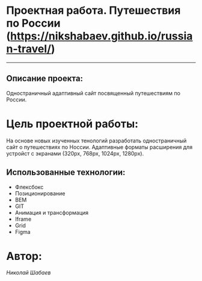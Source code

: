 # Проектная работа. Путешествия по России (https://nikshabaev.github.io/russian-travel/)
-------------------

## Описание проекта:

Одностраничный адаптивный сайт посвященный путешествиям по России.

# Цель проектной работы:

На основе новых изученных тенологий разработать одностраничный сайт о путешествиях по Hоссии. Адаптивные форматы расширения для устройст с экранами (320px, 768px, 1024px, 1280px).

## Использованные технологии:
* Флексбокс
* Позиционирование
* BEM
* GIT
* Анимация и трансформация
* Iframe
* Grid
* Figma

# Автор:
*Николай Шабаев*
